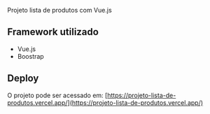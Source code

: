 Projeto lista de produtos com Vue.js

## Framework utilizado

- Vue.js
- Boostrap

## Deploy

O projeto pode ser acessado em: [https://projeto-lista-de-produtos.vercel.app/](https://projeto-lista-de-produtos.vercel.app/)
